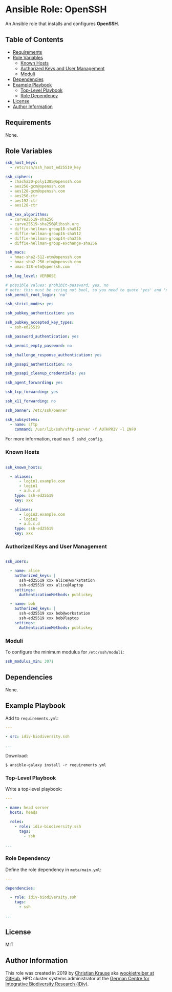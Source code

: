 Ansible Role: OpenSSH
=====================

An Ansible role that installs and configures **OpenSSH**.

Table of Contents
-----------------

<!-- toc -->

- [Requirements](#requirements)
- [Role Variables](#role-variables)
  * [Known Hosts](#known-hosts)
  * [Authorized Keys and User Management](#authorized-keys-and-user-management)
  * [Moduli](#moduli)
- [Dependencies](#dependencies)
- [Example Playbook](#example-playbook)
  * [Top-Level Playbook](#top-level-playbook)
  * [Role Dependency](#role-dependency)
- [License](#license)
- [Author Information](#author-information)

<!-- tocstop -->

Requirements
------------

None.

Role Variables
--------------

```yml
ssh_host_keys:
  - /etc/ssh/ssh_host_ed25519_key

ssh_ciphers:
  - chacha20-poly1305@openssh.com
  - aes256-gcm@openssh.com
  - aes128-gcm@openssh.com
  - aes256-ctr
  - aes192-ctr
  - aes128-ctr

ssh_kex_algorithms:
  - curve25519-sha256
  - curve25519-sha256@libssh.org
  - diffie-hellman-group18-sha512
  - diffie-hellman-group16-sha512
  - diffie-hellman-group14-sha256
  - diffie-hellman-group-exchange-sha256

ssh_macs:
  - hmac-sha2-512-etm@openssh.com
  - hmac-sha2-256-etm@openssh.com
  - umac-128-etm@openssh.com

ssh_log_level: VERBOSE

# possible values: prohibit-password, yes, no
# note: this must be string not bool, so you need to quote 'yes' and 'no'
ssh_permit_root_login: 'no'

ssh_strict_modes: yes

ssh_pubkey_authentication: yes

ssh_pubkey_accepted_key_types:
  - ssh-ed25519

ssh_password_authentication: yes

ssh_permit_empty_password: no

ssh_challenge_response_authentication: yes

ssh_gssapi_authentication: no

ssh_gssapi_cleanup_credentials: yes

ssh_agent_forwarding: yes

ssh_tcp_forwarding: yes

ssh_x11_forwarding: no

ssh_banner: /etc/ssh/banner

ssh_subsystems:
  - name: sftp
    command: /usr/lib/ssh/sftp-server -f AUTHPRIV -l INFO
```

For more information, read `man 5 sshd_config`.

### Known Hosts

```yml

ssh_known_hosts:

  - aliases:
      - login1.example.com
      - login1
      - a.b.c.d
    type: ssh-ed25519
    key: xxx

  - aliases:
      - login2.example.com
      - login2
      - a.b.c.d
    type: ssh-ed25519
    key: xxx

```

### Authorized Keys and User Management

```yml

ssh_users:

  - name: alice
    authorized_keys: |
      ssh-ed25519 xxx alice@workstation
      ssh-ed25519 xxx alice@laptop
    settings:
      AuthenticationMethods: publickey

  - name: bob
    authorized_keys: |
      ssh-ed25519 xxx bob@workstation
      ssh-ed25519 xxx bob@laptop
    settings:
      AuthenticationMethods: publickey

```

### Moduli

To configure the minimum modulus for `/etc/ssh/moduli`:

```yml
ssh_modulus_min: 3071
```

Dependencies
------------

None.

Example Playbook
----------------

Add to `requirements.yml`:

```yml
---

- src: idiv-biodiversity.ssh

...
```

Download:

```console
$ ansible-galaxy install -r requirements.yml
```

### Top-Level Playbook

Write a top-level playbook:

```yml
---

- name: head server
  hosts: heads

  roles:
    - role: idiv-biodiversity.ssh
      tags:
        - ssh

...
```

### Role Dependency

Define the role dependency in `meta/main.yml`:

```yml
---

dependencies:

  - role: idiv-biodiversity.ssh
    tags:
      - ssh

...
```

License
-------

MIT

Author Information
------------------

This role was created in 2019 by [Christian Krause][author] aka [wookietreiber
at GitHub][wookietreiber], HPC cluster systems administrator at the [German
Centre for Integrative Biodiversity Research (iDiv)][idiv].

[author]: https://www.idiv.de/en/groups_and_people/employees/details/61.html
[idiv]: https://www.idiv.de/
[wookietreiber]: https://github.com/wookietreiber

